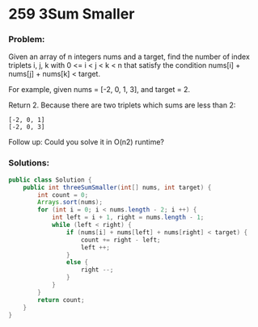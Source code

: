 # 259 3Sum Smaller

### Problem:


Given an array of n integers nums and a target, find the number of index triplets i, j, k with 0 <= i < j < k < n that satisfy the condition nums[i] + nums[j] + nums[k] < target.

For example, given nums = [-2, 0, 1, 3], and target = 2.

Return 2. Because there are two triplets which sums are less than 2:
```
[-2, 0, 1]
[-2, 0, 3]
```
Follow up:
Could you solve it in O(n2) runtime?


### Solutions:

```java
public class Solution {
    public int threeSumSmaller(int[] nums, int target) {
        int count = 0;
        Arrays.sort(nums);
        for (int i = 0; i < nums.length - 2; i ++) {
            int left = i + 1, right = nums.length - 1;
            while (left < right) {
                if (nums[i] + nums[left] + nums[right] < target) {
                    count += right - left;
                    left ++;
                }
                else {
                    right --;
                }
            }
        }
        return count;
    }
}
```